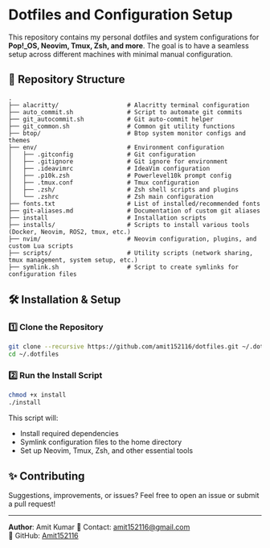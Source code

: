 # Dotfiles and Configuration Setup

This repository contains my personal dotfiles and system configurations for **Pop!_OS, Neovim, Tmux, Zsh, and more**. The goal is to have a seamless setup across different machines with minimal manual configuration.

## 📂 Repository Structure

``` plaintext
.
├── alacritty/                   # Alacritty terminal configuration
├── auto_commit.sh               # Script to automate git commits
├── git_autocommit.sh            # Git auto-commit helper
├── git_common.sh                # Common git utility functions
├── btop/                        # Btop system monitor configs and themes
├── env/                         # Environment configuration
│   ├── .gitconfig               # Git configuration
│   ├── .gitignore               # Git ignore for environment
│   ├── .ideavimrc               # IdeaVim configuration
│   ├── .p10k.zsh                # Powerlevel10k prompt config
│   ├── .tmux.conf               # Tmux configuration
│   ├── .zsh/                    # Zsh shell scripts and plugins
│   └── .zshrc                   # Zsh main configuration
├── fonts.txt                    # List of installed/recommended fonts
├── git-aliases.md               # Documentation of custom git aliases
├── install                      # Installation scripts
├── installs/                    # Scripts to install various tools (Docker, Neovim, ROS2, tmux, etc.)
├── nvim/                        # Neovim configuration, plugins, and custom Lua scripts
├── scripts/                     # Utility scripts (network sharing, tmux management, system setup, etc.)
├── symlink.sh                   # Script to create symlinks for configuration files
```

## 🛠️ Installation & Setup

### 1️⃣ Clone the Repository

```bash
git clone --recursive https://github.com/amit152116/dotfiles.git ~/.dotfiles
cd ~/.dotfiles
```

### 2️⃣ Run the Install Script

```bash
chmod +x install
./install
```

This script will:

- Install required dependencies
- Symlink configuration files to the home directory
- Set up Neovim, Tmux, Zsh, and other essential tools

## ✨ Contributing

Suggestions, improvements, or issues? Feel free to open an issue or submit a pull request!

---
**Author**: Amit Kumar
📧 Contact: <amit152116@gmail.com>  
🔗 GitHub: [Amit152116](https://github.com/amit152116)
